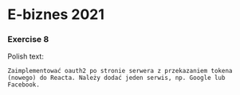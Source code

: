 # E-biznes 2021

### Exercise 8

Polish text:

```
Zaimplementować oauth2 po stronie serwera z przekazaniem tokena
(nowego) do Reacta. Należy dodać jeden serwis, np. Google lub
Facebook.
```

